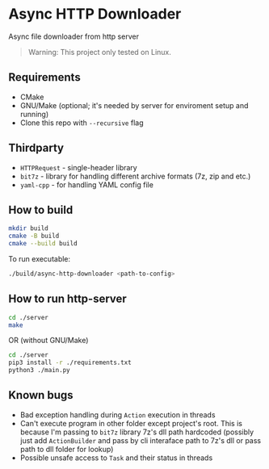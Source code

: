 # Async HTTP Downloader

Async file downloader from http server

> Warning: This project only tested on Linux.

## Requirements

- CMake
- GNU/Make (optional; it's needed by server for enviroment setup and running)
- Clone this repo with `--recursive` flag

## Thirdparty

- `HTTPRequest` - single-header library
- `bit7z` - library for handling different archive formats (7z, zip and etc.)
- `yaml-cpp` - for handling YAML config file

## How to build

```bash
mkdir build
cmake -B build
cmake --build build
```

To run executable:

```bash
./build/async-http-downloader <path-to-config>
```

## How to run http-server

```bash
cd ./server
make
```

OR (without GNU/Make)

```bash
cd ./server
pip3 install -r ./requirements.txt
python3 ./main.py
```

## Known bugs

- Bad exception handling during `Action` execution in threads
- Can't execute program in other folder except project's root. This is because
I'm passing to `bit7z` library 7z's dll path hardcoded (possibly just add
`ActionBuilder` and pass by cli interaface path to 7z's dll or pass path to
dll folder for lookup)
- Possible unsafe access to `Task` and their status in threads

